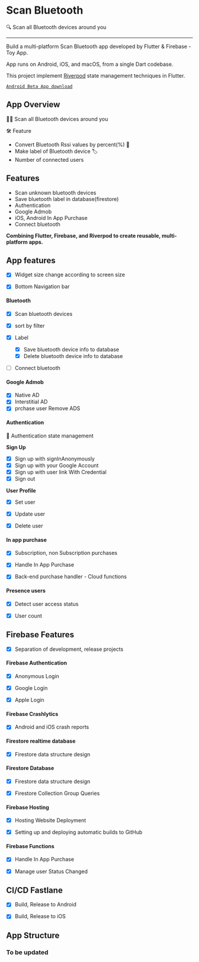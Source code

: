 # Scan Bluetooth

🔍 Scan all Bluetooth devices around you

---

Build a multi-platform Scan Bluetooth app developed by Flutter & Firebase - Toy App.  

App runs on Android, iOS, and macOS, from a single Dart codebase.  

This project implement [Riverpod](https://riverpod.dev) state management techniques in Flutter.  


[`Android Beta App download`](https://play.google.com/store/apps/details?id=app.fruitshop.bomb)

## App Overview

🕵️‍♂️ Scan all Bluetooth devices around you

🛠 Feature
 - Convert Bluetooth Rssi values by percent(%) 📶
 - Make label of Bluetooth device 🏷
 - Number of connected users

## Features

- Scan unknown bluetooth devices
- Save bluetooth label in database(firestore)
- Authentication
- Google Admob
- iOS, Android In App Purchase
- Connect bluetooth


**Combining Flutter, Firebase, and Riverpod to create reusable, multi-platform apps.**


## App features

- [x] Widget size change according to screen size
- [x] Bottom Navigation bar


#### Bluetooth
- [x] Scan bluetooth devices
- [x] sort by filter
- [x] Label
  - [x] Save bluetooth device info to database
  - [x] Delete bluetooth device info to database
- [ ] Connect bluetooth


#### Google Admob
  - [x] Native AD
  - [x] Interstitial AD
  - [x] prchase user Remove ADS

#### Authentication
🚪 Authentication state management

**Sign Up**
- [x] Sign up with signInAnonymously
- [x] Sign up with your Google Account
- [x] Sign up with user link With Credential
- [x] Sign out

**User Profile**
- [x] Set user
- [x] Update user
- [x] Delete user


#### In app purchase
- [x] Subscription, non Subscription purchases
- [x] Handle In App Purchase
- [x] Back-end purchase handler - Cloud functions


#### Presence users
- [x] Detect user access status
- [x] User count


## Firebase Features
- [x] Separation of development, release projects


#### Firebase Authentication
  - [x] Anonymous Login
  - [x] Google Login
  - [x] Apple Login


#### Firebase Crashlytics
  - [x] Android and iOS crash reports


#### Firestore realtime database
  - [x] Firestore data structure design


####  Firestore Database
  - [x] Firestore data structure design
  - [x] Firestore Collection Group Queries


#### Firebase Hosting
  - [x] Hosting Website Deployment
  - [x] Setting up and deploying automatic builds to GitHub


#### Firebase Functions
  - [x] Handle In App Purchase
  - [x] Manage user Status Changed



## CI/CD Fastlane
- [x] Build, Release to Android
- [x] Build, Release to iOS


## App Structure

### To be updated
